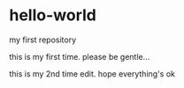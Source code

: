 # hello-world
my first repository

this is my first time. please be gentle...

this is my 2nd time edit. hope everything's ok
